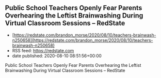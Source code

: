 ## Public School Teachers Openly Fear Parents Overhearing the Leftist Brainwashing During Virtual Classroom Sessions – RedState
 - [https://redstate.com/brandon_morse/2020/08/10/teachers-brainwash-n250658](https://redstate.com/brandon_morse/2020/08/10/teachers-brainwash-n250658)
 - RSS feed: https://redstate.com
 - date published: 2020-08-10 08:51:56+00:00

Public School Teachers Openly Fear Parents Overhearing the Leftist Brainwashing During Virtual Classroom Sessions – RedState

